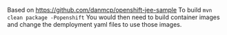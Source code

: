 Based on https://github.com/danmcp/openshift-jee-sample
To build `mvn clean package -Popenshift`
You would then need to build container images and change the demployment yaml files to use those images.